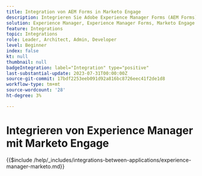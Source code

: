 ```yaml
---
title: Integration von AEM Forms in Marketo Engage
description: Integrieren Sie Adobe Experience Manager Forms (AEM Forms) in Marketo Engage, um die Lead-Generierung zu optimieren.
solution: Experience Manager, Experience Manager Forms, Marketo Engage
feature: Integrations
topic: Integrations
role: Leader, Architect, Admin, Developer
level: Beginner
index: false
kt: null
thumbnail: null
badgeIntegration: label="Integration" type="positive"
last-substantial-update: 2023-07-31T00:00:00Z
source-git-commit: 17bdf2253eeb091d92a816bc8726eec41f2de1d8
workflow-type: tm+mt
source-wordcount: '28'
ht-degree: 3%

---
```



# Integrieren von Experience Manager mit Marketo Engage

{{$include /help/_includes/integrations-between-applications/experience-manager-marketo.md}}
